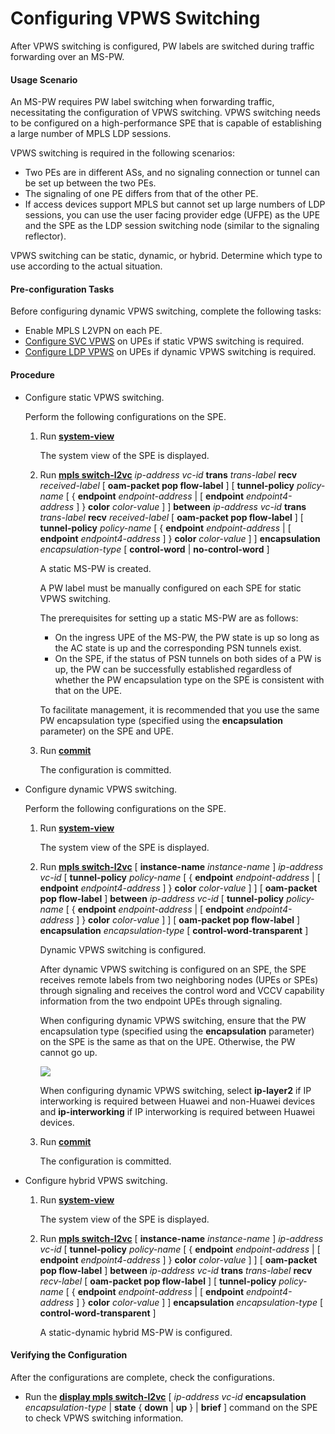 Configuring VPWS Switching
==========================

After VPWS switching is configured, PW labels are switched during traffic forwarding over an MS-PW.

#### Usage Scenario

An MS-PW requires PW label switching when forwarding traffic, necessitating the configuration of VPWS switching. VPWS switching needs to be configured on a high-performance SPE that is capable of establishing a large number of MPLS LDP sessions.

VPWS switching is required in the following scenarios:

* Two PEs are in different ASs, and no signaling connection or tunnel can be set up between the two PEs.
* The signaling of one PE differs from that of the other PE.
* If access devices support MPLS but cannot set up large numbers of LDP sessions, you can use the user facing provider edge (UFPE) as the UPE and the SPE as the LDP session switching node (similar to the signaling reflector).

VPWS switching can be static, dynamic, or hybrid. Determine which type to use according to the actual situation.


#### Pre-configuration Tasks

Before configuring dynamic VPWS switching, complete the following tasks:

* Enable MPLS L2VPN on each PE.
* [Configure SVC VPWS](dc_vrp_vpws_cfg_6000.html) on UPEs if static VPWS switching is required.
* [Configure LDP VPWS](dc_vrp_vpws_cfg_3004.html) on UPEs if dynamic VPWS switching is required.

#### Procedure

* Configure static VPWS switching.
  
  
  
  Perform the following configurations on the SPE.
  
  
  
  1. Run [**system-view**](cmdqueryname=system-view)
     
     
     
     The system view of the SPE is displayed.
  2. Run [**mpls switch-l2vc**](cmdqueryname=mpls+switch-l2vc) *ip-address vc-id* **trans** *trans-label* **recv** *received-label* [ **oam-packet pop flow-label** ] [ **tunnel-policy** *policy-name* [ { **endpoint** *endpoint-address* | [ **endpoint** *endpoint4-address* ] } **color** *color-value* ] ] **between** *ip-address vc-id* **trans** *trans-label* **recv** *received-label* [ **oam-packet pop flow-label** ] [ **tunnel-policy** *policy-name* [ { **endpoint** *endpoint-address* | [ **endpoint** *endpoint4-address* ] } **color** *color-value* ] ] **encapsulation** *encapsulation-type* [ **control-word** | **no-control-word** ]
     
     
     
     A static MS-PW is created.
     
     
     
     A PW label must be manually configured on each SPE for static VPWS switching.
     
     The prerequisites for setting up a static MS-PW are as follows:
     
     + On the ingress UPE of the MS-PW, the PW state is up so long as the AC state is up and the corresponding PSN tunnels exist.
     + On the SPE, if the status of PSN tunnels on both sides of a PW is up, the PW can be successfully established regardless of whether the PW encapsulation type on the SPE is consistent with that on the UPE.
     
     To facilitate management, it is recommended that you use the same PW encapsulation type (specified using the **encapsulation** parameter) on the SPE and UPE.
  3. Run [**commit**](cmdqueryname=commit)
     
     
     
     The configuration is committed.
* Configure dynamic VPWS switching.
  
  
  
  Perform the following configurations on the SPE.
  
  
  
  1. Run [**system-view**](cmdqueryname=system-view)
     
     
     
     The system view of the SPE is displayed.
  2. Run [**mpls switch-l2vc**](cmdqueryname=mpls+switch-l2vc) [ **instance-name** *instance-name* ] *ip-address* *vc-id* [ **tunnel-policy** *policy-name* [ { **endpoint** *endpoint-address* | [ **endpoint** *endpoint4-address* ] } **color** *color-value* ] ] [ **oam-packet pop flow-label** ] **between** *ip-address vc-id* [ **tunnel-policy** *policy-name* [ { **endpoint** *endpoint-address* | [ **endpoint** *endpoint4-address* ] } **color** *color-value* ] ] [ **oam-packet pop flow-label** ] **encapsulation** *encapsulation-type* [ **control-word-transparent** ]
     
     
     
     Dynamic VPWS switching is configured.
     
     
     
     After dynamic VPWS switching is configured on an SPE, the SPE receives remote labels from two neighboring nodes (UPEs or SPEs) through signaling and receives the control word and VCCV capability information from the two endpoint UPEs through signaling.
     
     When configuring dynamic VPWS switching, ensure that the PW encapsulation type (specified using the **encapsulation** parameter) on the SPE is the same as that on the UPE. Otherwise, the PW cannot go up.
     
     ![](../../../../public_sys-resources/note_3.0-en-us.png) 
     
     When configuring dynamic VPWS switching, select **ip-layer2** if IP interworking is required between Huawei and non-Huawei devices and **ip-interworking** if IP interworking is required between Huawei devices.
  3. Run [**commit**](cmdqueryname=commit)
     
     
     
     The configuration is committed.
* Configure hybrid VPWS switching.
  1. Run [**system-view**](cmdqueryname=system-view)
     
     
     
     The system view of the SPE is displayed.
  2. Run [**mpls switch-l2vc**](cmdqueryname=mpls+switch-l2vc) [ **instance-name** *instance-name* ] *ip-address* *vc-id* [ **tunnel-policy** *policy-name* [ { **endpoint** *endpoint-address* | [ **endpoint** *endpoint4-address* ] } **color** *color-value* ] ] [ **oam-packet pop flow-label** ] **between** *ip-address vc-id* **trans** *trans-label* **recv** *recv-label* [ **oam-packet pop flow-label** ] [ **tunnel-policy** *policy-name* [ { **endpoint** *endpoint-address* | [ **endpoint** *endpoint4-address* ] } **color** *color-value* ] ] **encapsulation** *encapsulation-type* [ **control-word-transparent** ]
     
     
     
     A static-dynamic hybrid MS-PW is configured.

#### Verifying the Configuration

After the configurations are complete, check the configurations.

* Run the [**display mpls switch-l2vc**](cmdqueryname=display+mpls+switch-l2vc) [ *ip-address* *vc-id* **encapsulation** *encapsulation-type* | **state** { **down** | **up** } | **brief** ] command on the SPE to check VPWS switching information.